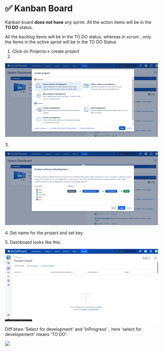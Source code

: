 # ✅ Kanban Board

Kanban board **does not have** any sprint. All the action items will be in the **TO DO** status.

All the backlog items will be in the TO DO status, whereas in scrum , only the items in the active sprint will be in the TO DO Status

1. Click on Projects-> create project
2.



![](<.gitbook/assets/image (1).png>)

3\.&#x20;

![](<.gitbook/assets/image (21).png>)

4\. Set name for the project and set key.

5\. Dashboard looks like this.

![](<.gitbook/assets/image (15).png>)

Diff btwn 'Select for development' and 'InProgress' , here 'select for developement' means 'TO DO'.

![](broken-reference)
